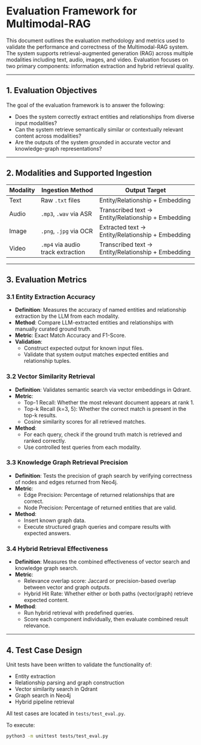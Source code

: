 # Evaluation Framework for Multimodal-RAG

This document outlines the evaluation methodology and metrics used to validate the performance and correctness of the Multimodal-RAG system. The system supports retrieval-augmented generation (RAG) across multiple modalities including text, audio, images, and video. Evaluation focuses on two primary components: information extraction and hybrid retrieval quality.

---

## 1. Evaluation Objectives

The goal of the evaluation framework is to answer the following:

- Does the system correctly extract entities and relationships from diverse input modalities?
- Can the system retrieve semantically similar or contextually relevant content across modalities?
- Are the outputs of the system grounded in accurate vector and knowledge-graph representations?

---

## 2. Modalities and Supported Ingestion

| Modality | Ingestion Method | Output Target |
|----------|------------------|----------------|
| Text     | Raw `.txt` files | Entity/Relationship + Embedding |
| Audio    | `.mp3`, `.wav` via ASR | Transcribed text → Entity/Relationship + Embedding |
| Image    | `.png`, `.jpg` via OCR | Extracted text → Entity/Relationship + Embedding |
| Video    | `.mp4` via audio track extraction | Transcribed text → Entity/Relationship + Embedding |

---

## 3. Evaluation Metrics

### 3.1 Entity Extraction Accuracy

- **Definition**: Measures the accuracy of named entities and relationship extraction by the LLM from each modality.
- **Method**: Compare LLM-extracted entities and relationships with manually curated ground truth.
- **Metric**: Exact Match Accuracy and F1-Score.
- **Validation**:
  - Construct expected output for known input files.
  - Validate that system output matches expected entities and relationship tuples.

### 3.2 Vector Similarity Retrieval

- **Definition**: Validates semantic search via vector embeddings in Qdrant.
- **Metric**:
  - Top-1 Recall: Whether the most relevant document appears at rank 1.
  - Top-k Recall (k=3, 5): Whether the correct match is present in the top-k results.
  - Cosine similarity scores for all retrieved matches.
- **Method**:
  - For each query, check if the ground truth match is retrieved and ranked correctly.
  - Use controlled test queries from each modality.

### 3.3 Knowledge Graph Retrieval Precision

- **Definition**: Tests the precision of graph search by verifying correctness of nodes and edges returned from Neo4j.
- **Metric**:
  - Edge Precision: Percentage of returned relationships that are correct.
  - Node Precision: Percentage of returned entities that are valid.
- **Method**:
  - Insert known graph data.
  - Execute structured graph queries and compare results with expected answers.

### 3.4 Hybrid Retrieval Effectiveness

- **Definition**: Measures the combined effectiveness of vector search and knowledge graph search.
- **Metric**: 
  - Relevance overlap score: Jaccard or precision-based overlap between vector and graph outputs.
  - Hybrid Hit Rate: Whether either or both paths (vector/graph) retrieve expected content.
- **Method**:
  - Run hybrid retrieval with predefined queries.
  - Score each component individually, then evaluate combined result relevance.

---

## 4. Test Case Design

Unit tests have been written to validate the functionality of:

- Entity extraction
- Relationship parsing and graph construction
- Vector similarity search in Qdrant
- Graph search in Neo4j
- Hybrid pipeline retrieval

All test cases are located in `tests/test_eval.py`.

To execute:

```bash
python3 -m unittest tests/test_eval.py

